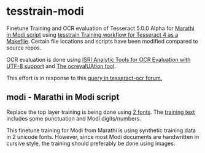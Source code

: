 # tesstrain-modi

Finetune Training and OCR evaluation of Tesseract 5.0.0 Alpha for [Marathi in Modi script](https://en.wikipedia.org/wiki/Modi_script) using
 [tesstrain Training workflow for Tesseract 4 as a Makefile](https://github.com/tesseract-ocr/tesstrain). 
Certain file locations and scripts have been modified compared to source repos.

OCR evaluation is done using [ISRI Analytic Tools for OCR Evaluation with UTF-8 support](https://github.com/eddieantonio/ocreval) and [The ocrevalUAtion tool](https://sites.google.com/site/textdigitisation/ocrevaluation).

This effort is in response to this [query in tesseract-ocr forum.](https://groups.google.com/d/msgid/tesseract-ocr/f2fe2399-e6d4-4a7e-886e-7337176e2304%40googlegroups.com.)

## modi - Marathi in Modi script

Replace the top layer training is being done using [2 fonts](https://github.com/Shreeshrii/tesstrain-modi/blob/master/langdata/modi.fontslist.txt). The [training text](https://github.com/Shreeshrii/tesstrain-modi/blob/master/langdata/modi.training_text) includes some punctuation and Modi digits/numbers.

This finetune training for Modi from Marathi is using synthetic training data in 2 unicode fonts. However, since most Modi documents are handwritten in cursive style, the training should preferably be done using images.


